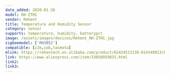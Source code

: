 ```yaml
---
date_added: 2020-01-26
model: RH-ZTH1
vendor: Rehent
title: Temperature and Humidity Sensor
category: sensor
supports: temperature, humidity, batterypct
image: /assets/images/devices/Rehent_RH-ZTH1.jpg
zigbeemodel: ['RH3052']
compatible: [z2m,iob,tasmota]
mlink: https://rehentech.en.alibaba.com/product/62424533138-814349013/RH_ZTH1_temperature_sensor_tuya_zigbee_temperature.html
link: https://www.aliexpress.com/item/33050959831.html
link2: 
link3: 
---
```

